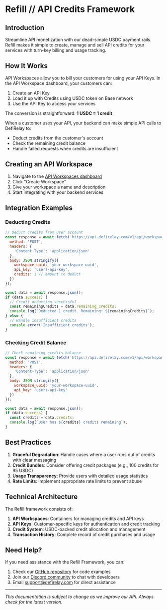 # Refill // API Credits Framework 

## Introduction

Streamline API monetization with our dead-simple USDC payment rails. Refill makes it simple to create, manage and sell API credits for your services with turn-key billing and usage tracking.

## How It Works

API Workspaces allow you to bill your customers for using your API Keys. In the API Workspace dashboard, your customers can:

1. Create an API Key
2. Load it up with Credits using USDC token on Base network
3. Use the API Key to access your services

The conversion is straightforward: **1 USDC = 1 credit**

When a customer uses your API, your backend can make simple API calls to DefiRelay to:
- Deduct credits from the customer's account
- Check the remaining credit balance
- Handle failed requests when credits are insufficient

## Creating an API Workspace

1. Navigate to the [API Workspaces dashboard](/refill/workspaces)
2. Click "Create Workspace"
3. Give your workspace a name and description
4. Start integrating with your backend services

## Integration Examples

### Deducting Credits

```javascript
// Deduct credits from user account
const response = await fetch('https://api.defirelay.com/v1/api/workspace/deduct_credits', {
  method: 'POST',
  headers: {
    'Content-Type': 'application/json'
  },
  body: JSON.stringify({
    workspace_uuid: 'your-workspace-uuid',
    api_key: 'users-api-key',
    credits: 1 // amount to deduct
  })
});

const data = await response.json();
if (data.success) {
  // Credit deduction successful
  const remainingCredits = data.remaining_credits;
  console.log(`Deducted 1 credit. Remaining: ${remainingCredits}`);
} else {
  // Handle insufficient credits
  console.error('Insufficient credits');
}
```

### Checking Credit Balance

```javascript
// Check remaining credits balance
const response = await fetch('https://api.defirelay.com/v1/api/workspace/get_credits', {
  method: 'POST',
  headers: {
    'Content-Type': 'application/json'
  },
  body: JSON.stringify({
    workspace_uuid: 'your-workspace-uuid',
    api_key: 'users-api-key'
  })
});

const data = await response.json();
if (data.success) {
  const credits = data.credits;
  console.log(`User has ${credits} credits remaining`);
}
```

## Best Practices

1. **Graceful Degradation**: Handle cases where a user runs out of credits with clear messaging
2. **Credit Bundles**: Consider offering credit packages (e.g., 100 credits for 95 USDC)
3. **Usage Transparency**: Provide users with detailed usage statistics
4. **Rate Limits**: Implement appropriate rate limits to prevent abuse

## Technical Architecture

The Refill framework consists of:

1. **API Workspaces**: Containers for managing credits and API keys
2. **API Keys**: Customer-specific keys for authentication and credit tracking
3. **Credit System**: USDC-backed credit allocation and management
4. **Transaction History**: Complete record of credit purchases and usage

## Need Help?

If you need assistance with the Refill Framework, you can:

1. Check our [GitHub repository](https://github.com/payspec/defi-relay) for code examples
2. Join our [Discord community](https://discord.gg/defirelay) to chat with developers
3. Email support@defirelay.com for direct assistance

---

*This documentation is subject to change as we improve our API. Always check for the latest version.*